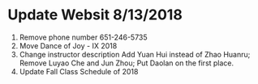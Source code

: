 Update Websit 8/13/2018
================================
1. Remove phone number 651-246-5735
2. Move Dance of Joy - IX 2018
3. Change instructor description
	Add Yuan Hui instead of Zhao Huanru;
	Remove Luyao Che and Jun Zhou;
	Put Daolan on the first place.
4. Update Fall Class Schedule of 2018